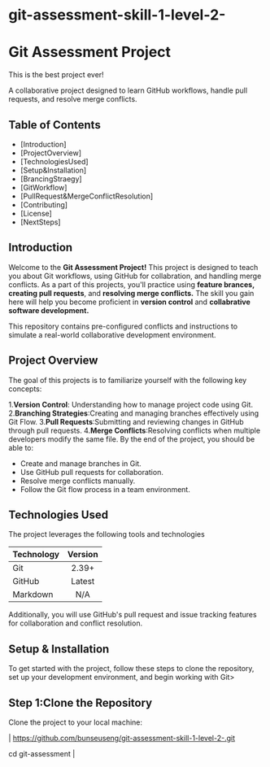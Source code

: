 # git-assessment-skill-1-level-2-

# Git Assessment Project

This is the best project ever!

A collaborative project designed to learn GitHub workflows, handle pull requests, and resolve merge conflicts.

## Table of Contents

- [Introduction]
- [ProjectOverview]
- [TechnologiesUsed]
- [Setup&Installation]
- [BrancingStraegy]
- [GitWorkflow]
- [PullRequest&MergeConflictResolution]
- [Contributing]
- [License]
- [NextSteps]

## Introduction

Welcome to the **Git Assessment Project!** This project is designed to teach you about Git workflows, using GitHub for collabration, and handling merge conflicts. As a part of this projects, you'll practice using **feature brances, creating pull requests**, and **resolving merge conflicts.** The skill you gain here will help you become proficient in **version control** and **collabrative software development.**

This repository contains pre-configured conflicts and instructions to simulate a real-world collaborative development environment.

## Project Overview

The goal of this projects is to familiarize yourself with the following key concepts:

1.**Version Control**: Understanding how to manage project code using Git. 2.**Branching Strategies**:Creating and managing branches effectively using Git Flow. 3.**Pull Requests**:Submitting and reviewing changes in GitHub through pull requests. 4.**Merge Conflicts**:Resolving conflicts when multiple developers modify the same file.
By the end of the project, you should be able to:

- Create and manage branches in Git.
- Use GitHub pull requests for collaboration.
- Resolve merge conflicts manually.
- Follow the Git flow process in a team environment.

## Technologies Used

The project leverages the following tools and technologies

| Technology | Version |
| ---------- | :-----: |
| Git        |  2.39+  |
| GitHub     | Latest  |
| Markdown   |   N/A   |

Additionally, you will use GitHub's pull request and issue tracking features for collaboration and conflict resolution.

## Setup & Installation

To get started with the project, follow these steps to clone the repository, set up your development environment, and begin working with Git>

## Step 1:Clone the Repository

Clone the project to your local machine:

|
https://github.com/bunseuseng/git-assessment-skill-1-level-2-.git

cd git-assessment
|

